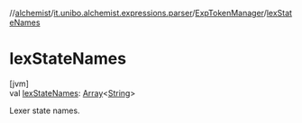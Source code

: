 //[alchemist](../../../index.md)/[it.unibo.alchemist.expressions.parser](../index.md)/[ExpTokenManager](index.md)/[lexStateNames](lex-state-names.md)

# lexStateNames

[jvm]\
val [lexStateNames](lex-state-names.md): [Array](https://kotlinlang.org/api/latest/jvm/stdlib/kotlin/-array/index.html)<[String](https://docs.oracle.com/javase/8/docs/api/java/lang/String.html)>

Lexer state names.
